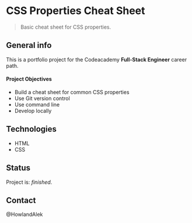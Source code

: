 # CSS Properties Cheat Sheet

> Basic cheat sheet for CSS properties.


## General info

This is a portfolio project for the Codeacademy **Full-Stack Engineer** career path.

#### Project Objectives

- Build a cheat sheet for common CSS properties
- Use Git version control
- Use command line
- Develop locally

## Technologies

- HTML
- CSS


## Status

Project is: _finished_.

## Contact

@HowlandAlek
